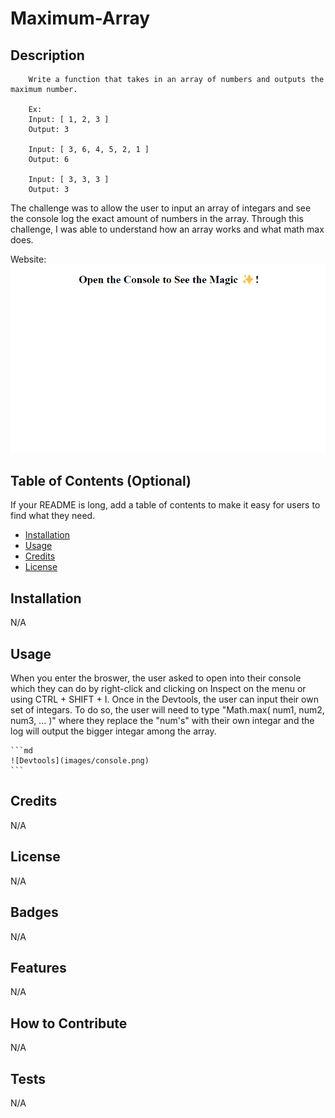 # Maximum-Array

## Description
```
    Write a function that takes in an array of numbers and outputs the maximum number.

    Ex:
    Input: [ 1, 2, 3 ]
    Output: 3

    Input: [ 3, 6, 4, 5, 2, 1 ]
    Output: 6

    Input: [ 3, 3, 3 ]
    Output: 3
```
The challenge was to allow the user to input an array of integars and see the console log the exact amount of numbers in the array. Through this challenge, I was able to understand how an array works and what math max does.

Website: 
![Screenshot](images/website.png)

## Table of Contents (Optional)

If your README is long, add a table of contents to make it easy for users to find what they need.

- [Installation](#installation)
- [Usage](#usage)
- [Credits](#credits)
- [License](#license)

## Installation

N/A

## Usage

When you enter the broswer, the user asked to open into their console which they can do by right-click and clicking on Inspect on the menu or using CTRL + SHIFT + I. Once in the Devtools, the user can input their own set of integars. To do so, the user will need to type "Math.max( num1, num2, num3, ... )" where they replace the "num's" with their own integar and the log will output the bigger integar among the array.

    ```md
    ![Devtools](images/console.png)
    ```

## Credits

N/A

## License

N/A

## Badges

N/A

## Features

N/A

## How to Contribute

N/A

## Tests

N/A